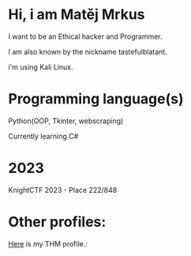 # Hi, i am Matěj Mrkus
I want to be an Ethical hacker and Programmer.

I am also known by the nickname tastefulblatant.

i'm using Kali Linux.

# Programming language(s)

Python(OOP, Tkinter, webscraping)

Currently learning C#

# 2023
KnightCTF 2023 - Place 222/848

# Other profiles:
[Here](https://tryhackme.com/p/tastefulblatant) is my THM profile.:

